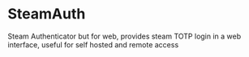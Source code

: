 # SteamAuth
Steam Authenticator but for web, provides steam TOTP login in a web interface, useful for self hosted and remote access
